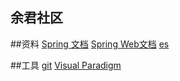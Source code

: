## 余君社区
##资料
[Spring 文档](https://spring.io/guides)
[Spring Web文档](https://spring.io/guides/gs/serving-web-content/)
[es](https://elasticsearch.cn/explore)

##工具
[git](https://git-scm.com/download)
[Visual Paradigm](https://www.visual-paradigm.com)
